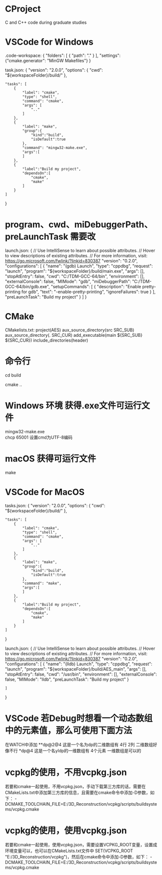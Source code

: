 # CProject
C and C++ code during graduate studies

# VSCode for Windows
.code-workspace:
{
	"folders": [
		{
			"path": "."
		}
	],
	"settings": {"cmake.generator": "MinGW Makefiles"}
}

task.json:
{
	"version": "2.0.0",
	"options": {
		"cwd": "${workspaceFolder}/build/"
	},

	"tasks": [
		{
			"label": "cmake",
			"type": "shell",
			"command": "cmake",
			"args": [
				".."
			]
		},
		{
			"label": "make",
			"group":{
				"kind":"build",
				"isDefault":true
			},
			"command": "mingw32-make.exe",
			"args":[
			]
		},
		{
			"label":"Build my project",
			"dependsOn":[
				"cmake",
				"make"
			]
		}
	]
}

# program、cwd、miDebuggerPath、preLaunchTask 需要改
launch.json:
{
	// Use IntelliSense to learn about possible attributes.	
	// Hover to view descriptions of existing attributes.
	// For more information, visit: https://go.microsoft.com/fwlink/?linkid=830387
	"version": "0.2.0",
	"configurations": [
		{
			"name": "(gdb) Launch",
			"type": "cppdbg",
			"request": "launch",
			"program": "${workspaceFolder}/build/main.exe",
			"args": [],
			"stopAtEntry": false,
			"cwd": "C:/TDM-GCC-64/bin",
			"environment": [],
			"externalConsole": false,
			"MIMode": "gdb",
			"miDebuggerPath": "C:/TDM-GCC-64/bin/gdb.exe",
			"setupCommands": [
				{
					"description": "Enable pretty-printing for gdb",
					"text": "-enable-pretty-printing",
					"ignoreFailures": true
				}
			],
			"preLaunchTask": "Build my project"
		}
	]
}

# CMake
CMakelists.txt:
project(AES)
aux_source_directory(src SRC_SUB)
aux_source_directory(. SRC_CUR)
add_executable(main ${SRC_SUB} ${SRC_CUR})
include_directories(header)



# 命令行
cd build

cmake ..

# Windows 环境 获得.exe文件可运行文件
mingw32-make.exe   
chcp 65001 设置cmd为UTF-8编码

# macOS 获得可运行文件
make

# VSCode for MacOS
tasks.json:
{
	"version": "2.0.0",
	"options": {
		"cwd": "${workspaceFolder}/build/"
	},
	
	"tasks": [
		{
			"label": "cmake",
			"type": "shell",
			"command": "cmake",
			"args": [
				".."
			]
		},
		{
			"label": "make",
			"group":{
				"kind":"build",
				"isDefault":true
			},
			"command": "make",
			"args":[
			]
		},
		{
			"label":"Build my project",
			"dependsOn":[
				"cmake",
				"make"
			]
		}
	]
}

launch.json:
{
    // Use IntelliSense to learn about possible attributes.
    // Hover to view descriptions of existing attributes.
    // For more information, visit: https://go.microsoft.com/fwlink/?linkid=830387
    "version": "0.2.0",
    "configurations": [
        {
            "name": "(lldb) Launch",
            "type": "cppdbg",
            "request": "launch",
            "program": "${workspaceFolder}/build/AES_main",
            "args": [],
            "stopAtEntry": false,
            "cwd": "/usr/bin",
            "environment": [],
            "externalConsole": false,
            "MIMode": "lldb",
            "preLaunchTask": "Build my project"
        }

    ]
}



# VSCode 若Debug时想看一个动态数组中的元素值，那么可使用下面方法
在WATCH中添加  **dp@2@4   这是一个名为dp的二维数组有 4行 2列    二维数组好像不行
               *dp@4     这是一个名yldp的一维数组有 4个元素	   一维数组是可以的



# vcpkg的使用，不用vcpkg.json
若要和cmake一起使用，不用vcpkg.json，手动下载第三方库的话，需要在CMakeLists.txt中添加第三方库的信息，且需要在cmake命令中添加-D参数，如下：
		-DCMAKE_TOOLCHAIN_FILE=E:/3D_Reconstruction/vcpkg/scripts/buildsystems/vcpkg.cmake

# vcpkg的使用，使用vcpkg.json
若要和cmake一起使用，使用vcpkg.json，需要设置VCPKG_ROOT变量，设置成环境变量可以，也可以在CMakeLists.txt文件中 SET(VCPKG_ROOT "E:/3D_Reconstruction/vcpkg")，然后在cmake命令中添加-D参数，如下：
		-DCMAKE_TOOLCHAIN_FILE=E:/3D_Reconstruction/vcpkg/scripts/buildsystems/vcpkg.cmake